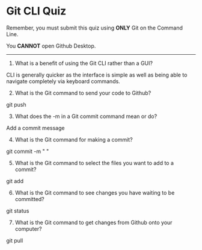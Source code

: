 # Git CLI Quiz

Remember, you must submit this quiz using **ONLY** Git on the Command Line.

You **CANNOT** open Github Desktop.

---

1. What is a benefit of using the Git CLI rather than a GUI?

<!-- Write your answer here --> CLI is generally quicker as the interface is simple as well as being able to navigate completely via keyboard commands.

2. What is the Git command to send your code to Github?

<!-- Write your answer here --> git push <remote> <branch>

3. What does the -m in a Git commit command mean or do?

<!-- Write your answer here --> Add a commit message

4. What is the Git command for making a commit?

<!-- Write your answer here --> git commit -m " "

5. What is the Git command to select the files you want to add to a commit?

<!-- Write your answer here -->git add

6. What is the Git command to see changes you have waiting to be committed?

<!-- Write your answer here -->git status

7. What is the Git command to get changes from Github onto your computer?

<!-- Write your answer here -->git pull <branch>
